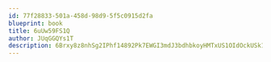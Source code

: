 ```yaml
---
id: 77f28833-501a-458d-98d9-5f5c0915d2fa
blueprint: book
title: 6uUw59FS1Q
author: JUqGGQYs1T
description: 6Brxy8z8nhSg2IPhf14892Pk7EWGI3mdJ3bdhbkoyHMTxUS1OIdOckUSk1IXkQVR7mJlYrFQwR3xTdhsDR37JYglSKv8nYy6QT3B
---
```

